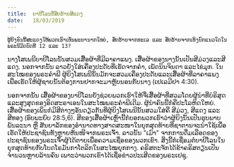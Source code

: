 ```yaml
---
title:  ບາບີໂລນຂີ່ສັດຮ້າຍສີແດງ
date:   18/03/2019
---
```


`ຜູ້ຍິງຄົນນີ້ສະແດງໃຫ້ພວກເຮົາເຫັນພະຍານາກໃຫຍ່, ສັດຮ້າຍຈາກທະເລ ແລະ ສັດຮ້າຍຈາກເທິງບົກແນວໃດໃນພຣະນິມິດບົດທີ 12 ແລະ 13?`

ນາງໂສເພນີບາບີໂລນນັ້ນສວມເສື້ອຜ້າທີ່ມີລາຄາແພງ. ເສື້ອຜ້າຂອງນາງນັ້ນເປັນສີມ່ວງແລະສີແດງ. ນອກຈາກນັ້ນ ລາວຍັງໃສ່ເຄື່ອງປະດັບທີ່ເຮັດຈາກຄຳ, ເພັດນິນຈິນດາ ແລະໄຂ່ມຸກ. ໃນສະໄໝຂອງພຣະຄຳພີ ຜູ້ຍິງໂສເພນີນັ້ນມັກຈະສວມເຄື່ອງປະດັບແລະເສື້ອຜ້າທີ່ລາຄາແພງ ເພື່ອເຮັດໃຫ້ຜູ້ຊາຍນັ້ນຕ້ອງການຢາກຈະມາຫຼັບນອນກັບນາງ (ເຢເລມີຢາ 4:30).

ນອກຈາກນັ້ນ ເສື້ອຜ້າຂອງບາບີໂລນຍັງຊ່ວຍພວກເຮົາໃຫ້ຈື່ເສື້ອຜ້າທີ່ສວມໂດຍຜູ້ນຳທີ່ບໍຣິສຸດແລະສູງສຸດຂອງອິດສະຣາເອນໃນສະໄໝພຣະຄຳພີເດີມ. ຜູ້ນຳຄົນນີ້ກໍຄືປະໂລຫິດໃຫຍ່. ເສື້ອຜ້າຂອງເພິ່ນກໍມີສີຕ່າງໆອັນດຽວກັນທີ່ຜູ້ຍິງໂສເພນີນັ້ນສວມໃສ່ຄື ສີມ່ວງ, ສີແດງ ແລະສີທອງ (ອົບພະຍົບ 28:5,6). ສີຂອງເສື້ອຜ້າເຫຼົ່ານີ້ກໍບອກພວກເຮົາວ່າຜູ້ຍິງນັ້ນເປັນຮູບພາບພັນລະນາ ຫຼື ສັນຍາລັກຂອງອຳນາດທາງສາດສະໜາໃນຍຸກສຸດທ້າຍທີ່ຊາຕານຈະນຳໃຊ້ເພື່ອເຮັດໃຫ້ປະຊາຊົນທັງຫຼາຍຫັນໜີຈາກພຣະເຈົ້າ. ລາວນັ້ນ "ເມົາ" ຈາກການດື່ມເລືອດຂອງປະຊາຊົນຂອງພຣະເຈົ້າຜູ້ໄດ້ຕາຍເພື່ອຄວາມເຊື່ອຂອງພວກເຂົາ. ສິ່ງນີ້ກໍເຊື່ອມຕໍ່ບາບີໂລນໃນຍຸກສຸດທ້າຍກັບໂບດໂຣມັນກາໂຕລິກໃນສະໄໝຍຸກກາງ. ຄຣິສຕະຈັກໄດ້ຂ້າຄຣິສຕຽນເປັນຈຳນວນຫຼາຍລ້ານຄົນ ເພາະວ່າພວກເຂົາໄດ້ເຊື່ອຂ່າວປະເສີດຂອງພຣະເຢຊູ.